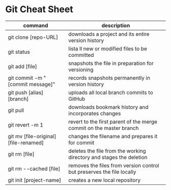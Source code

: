 # Git Cheat Sheet

command|description
---|---
git clone [repo-URL]|downloads a project and its entire version history
git status|lista ll new or modified files to be committed
git add [file]|snapshots the file in preparation for versioning
git commit -m "[commit message]"|records snapshots permanently in version history
git push [alias] [branch] |uploads all local branch commits to GitHub
git pull|downloads bookmark history and incorporates changes
git revert -m 1 <merge-commit>|revert to the first parent of the merge commit on the master branch
git mv [file-original] [file-renamed]|changes the filename and prepares it for commit
git rm [file]|deletes the file from the working directory and stages the deletion
git rm --cached [file]|removes the files from version control but preserves the file locally
git init [project-name]|creates a new local repository
